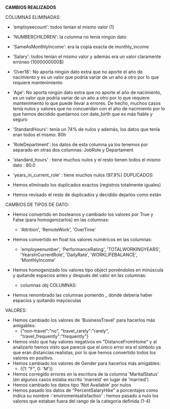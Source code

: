 **CAMBIOS REALIZADOS**

COLUMNAS ELIMINADAS:

- 'employeecount': todos tenían el mismo valor (1)
- 'NUMBERCHILDREN': la columna no tenía ningún dato
- 'SameAsMonthlyIncome': era la copia exacta de monthly_income
- 'Salary': todos tenían el mismo valor y además era un valor claramente erróneo (1000000000$)
- 'Over18': No aporta ningún dato extra que no aporte el año de nacimiento y es un valor que podría variar de un año a otro por lo que requiere mantenimiento
- 'Age': No aporta ningún dato extra que no aporte el año de nacimiento, es un valor que podría variar de un año a otro por lo que requiere mantenimiento lo que puede llevar a errores. De hecho, muchos casos tenía nulos y valores que no concuerdan con el año de nacimiento por lo que hemos decidido quedarnos con date_birth que es más fiable y seguro
- 'StandardHours': tenía un 74% de nulos y además, los datos que tenía eran todos el mismo: 80h
- 'RoleDepartment': los datos de esta columna ya los tenemos por separado en otras dos columnas: JobRole y Departament
- 'standard_hours' : tiene muchos nulos  y el resto tienen todos el mismo dato : 80.0
- 'years_in_current_role' : tiene muchos nulos (97.9%) 
DUPLICADOS:

- Hemos eliminado los duplicados exactos (registros totalmente iguales)
- Hemos revisado el resto de duplicados y decidido dejarlos como están

CAMBIOS DE TIPOS DE DATO:

- Hemos convertido en booleanos y cambiado los valores por True y False (para homogenizarlos) en las columnas:
    - 'Attrition', 'RemoteWork', 'OverTime'
- Hemos convertido en float los valores numéricos en las columnas: 
    - 'employeenumber', 'PerformanceRating', 'TOTALWORKINGYEARS', 'YearsInCurrentRole', 'DailyRate', 'WORKLIFEBALANCE', 'MonthlyIncome'
- Hemos homogenizado los valores tipo object poniéndolos en minúscula y quitande espacios antes y después del valor en las columnas:
    - columnas obj
COLUMNAS:

- Hemos renombrado las columnas poniendo _ donde debería haber espacios y quitando mayúsculas

VALORES:

- Hemos cambiado los valores de  'BusinessTravel' para hacerlos más amigables:
    - {"non-travel":"no", "travel_rarely":"rarely", "travel_frequently":"frequently"}
- Hemos visto que hay valores negativos en "DistanceFromHome" y al analizarlo hemos visto que parecía que el único error era el símbolo ya que eran distancias realistas, por lo que hemos convertido todos los valores en positivo.
- Hemos cambiado los valores de Gender para hacerlos más amigables:
    - ({1: "F", 0: 'M'})
- Hemos corregido errores en la escritura de la columna 'MaritalStatus' (en algunos casos estaba escrito 'marreid' en lugar de 'married')
- Hemos cambiado los datos tipo 'Not Available' por nulos
- Hemos pasado los datos de "PercentSalaryHike" a porcentajes como indica su nombre
-'enviromentsatisfaction' : hemos pasado a nulo los valores que estaban fuera del rango de la categoria definida (1-4)